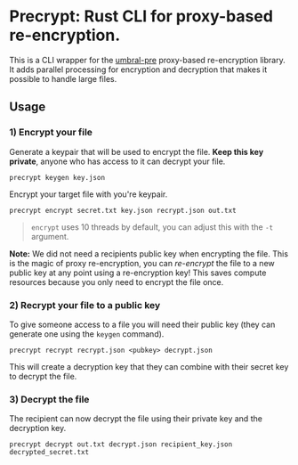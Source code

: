 # Precrypt: Rust CLI for proxy-based re-encryption.

This is a CLI wrapper for the [umbral-pre](https://github.com/nucypher/rust-umbral/blob/master/umbral-pre/README.md) proxy-based re-encryption library. It adds parallel processing for encryption and decryption that makes it possible to handle large files. 

## Usage

### 1) Encrypt your file

Generate a keypair that will be used to encrypt the file. **Keep this key private**, anyone who has access to it can decrypt your file.

```
precrypt keygen key.json
```

Encrypt your target file with you're keypair.

``` 
precrypt encrypt secret.txt key.json recrypt.json out.txt
```

> `encrypt` uses 10 threads by default, you can adjust this with the `-t` argument.

**Note:** We did not need a recipients public key when encrypting the file. This is the magic of proxy re-encryption, you can *re-encrypt* the file to a new public key at any point using a re-encryption key! This saves compute resources because you only need to encrypt the file once.

### 2) Recrypt your file to a public key

To give someone access to a file you will need their public key (they can generate one using the `keygen` command).

```
precrypt recrypt recrypt.json <pubkey> decrypt.json
```

This will create a decryption key that they can combine with their secret key to decrypt the file.

### 3) Decrypt the file

The recipient can now decrypt the file using their private key and the decryption key.

```
precrypt decrypt out.txt decrypt.json recipient_key.json decrypted_secret.txt
```